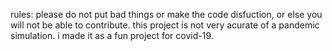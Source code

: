 rules:
please do not put bad things or make the code disfuction, or else you will not be able to contribute.
this project is not very acurate of a pandemic simulation. i made it as a fun project for covid-19.
